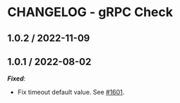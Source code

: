 # CHANGELOG - gRPC Check

## 1.0.2 / 2022-11-09

## 1.0.1 / 2022-08-02
***Fixed***: 

* Fix timeout default value. See [#1601](https://github.com/DataDog/integrations-extras/pull/1601).

